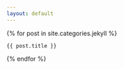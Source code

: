 ```yaml
---
layout: default
---
```

{% for post in site.categories.jekyll %}

    {{ post.title }}

{% endfor %}
